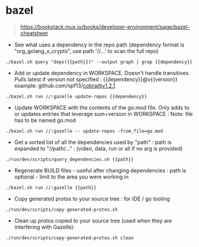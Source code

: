 # bazel

> https://bookstack.mux.io/books/developer-environment/page/bazel-cheatsheet

- See what uses a dependency in the repo path (dependency format is "org_golang_x_crypto", use path '//...' to scan the full repo)

`./bazel.sh query "deps({{path}})" --output graph | grep {{dependency}}`   

- Add or update dependency in WORKSPACE. Doesn't handle transitives. Pulls latest if version not specified : {{dependency}}@v{{version}} example: github.com/spf13/cobra@v1.2.1

`./bazel.sh run //:gazelle update-repos {{dependency}}`       

- Update WORKSPACE with the contents of the go.mod file. Only adds to or updates entries that leverage sum+version in WORKSPACE : Note: file has to be named go.mod

`./bazel.sh run //:gazelle -- update-repos -from_file=go.mod`
  
- Get a sorted list of all the dependencies used by "path" : path is expanded to "//path/..." : (video, data, run or all if no arg is provided)

`./run/dev/scripts/query_dependencies.sh {{path}}` 

- Regenerate BUILD files - useful after changing dependencies : path is optional - limit to the area you were working in

`./bazel.sh run //:gazelle {{path}}`

- Copy generated protos to your source tree : for IDE / go tooling

`./run/dev/scripts/copy-generated-protos.sh`

- Clean up protos copied to your source tree (used when they are interfering with Gazelle):

`./run/dev/scripts/copy-generated-protos.sh clean`
